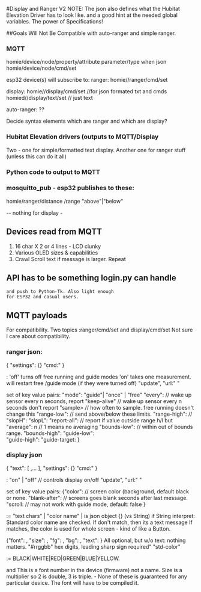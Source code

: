 #Display and Ranger V2
NOTE: The json  also defines what the Hubitat Elevation Driver has to look like.
  and a good hint at the needed global variables. The power of Specifications!


##Goals
  Will Not Be Compatible with auto-ranger and simple ranger.

### MQTT
  homie/device/node/property/attribute
                    parameter/type
  when json
    homie/device/node/cmd/set
          
esp32 device(s) will subscribe to:
ranger:  homie/<device>/ranger/cmd/set

display: homie/<device>/display/cmd/set   //for json formated txt and cmds
         homied/<device>/display/text/set // just text

auto-ranger: ??

Decide syntax elements which are ranger and which are display?


### Hubitat Elevation drivers (outputs to MQTT/Display
Two - one for simple/formatted text display.
Another one for ranger stuff (unless this can do it all)

### Python code to output to MQTT

### mosquitto_pub - esp32 publishes to these:

homie/<device>ranger/distance   <integer-centimeters>
                    /range      "above"|"below"  
                    
-- nothing for display - 

## Devices read from MQTT
1.  16 char X 2 or 4 lines - LCD clunky
2.  Various OLED sizes & capabilities
3.  Crawl Scroll text if message is larger. Repeat

## API has to be something login.py can handle
    and push to Python-Tk. Also light enough
    for ESP32 and casual users.
    
## MQTT payloads
  For compatibility. Two topics :ranger/cmd/set and display/cmd/set
  Not sure I care about compatibility. 
  
### ranger json:

  {
    "settings": {<settings>}
    "cmd:" <cmd>
  }
  
<cmd> : 
  'off' turns off free running and guide modes
  'on' takes one measurement. will restart free /guide mode
      (if they were turned off)
   "update", "url:" <string>"

<settings> set of key value pairs:
  "mode": "guide"| "once" | "free"
  "every": <n>          // wake up sensor every n seconds, report
  "keep-alive" <n>      // wake up sensor every n seconds don't report
  "sample> <n>          // how often to sample. free running doesn't change this
  "range-low": <n>      // send above/below these limits.
  "range-high": <n>     // 
  "slopH": <n>
  "slopL": <n>
  "report-all": <bool>  // report if value outside range h/l but
  "average": n          // 1 means no averaging
  "bounds-low": <n>     //  within out of bounds range.
  "bounds-high": <n>
  "guide-low": <gd-str>   
  "guide-high": <gd-str>
  "guide-target: <gd-str>
  }



### display json

  { "text": [ <frag>,... ],
    "settings": {<settings>}
    "cmd:" <cmd>
  }
  
<cmd> : 
  "on" | "off"    // controls display on/off
  "update", "url:" <string>"
     
<settings> set of key value pairs:
  {"color": <rgb>       // screen color (background, default black or none.
  "blank-after": <n>    // screens goes blank <n> seconds after last message.
  "scroll: <bool>       // may not work with guide mode, default: false
  }


<gd-str> := "text chars" | "color name" | <frag>
  <frag> is json object {} (vs String) if String interpret:
  Standard color name are checked. If don't match, then its a text message
  If matches, the color is used for whole screen - kind of like a Button. 
  
<frag> 
  {"font": <n>,
   "size": <n>,
   "fg": <rgb>,
   "bg": <rgb>,
   "text": <chars>
  }
  All optional, but w/o text: nothing matters.
  
<rgb>
  "#rrggbb" hex digits, leading sharp sign required"
  "std-color"
    
<std-color> := BLACK|WHITE|RED|GREEN|BLUE|YELLOW. 

<font> and <size> 
  This is a font number in the device (firmware) not a name. Size is a multiplier
  so 2 is double, 3 is triple. - None of these is guaranteed for any
  particular device. The font will have to be compiled it. 
